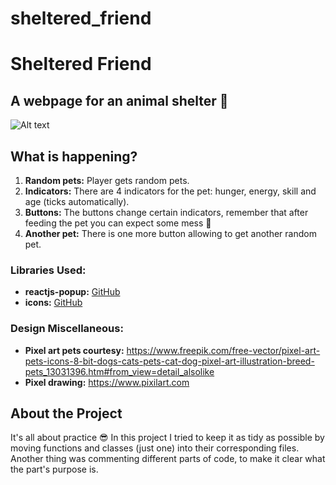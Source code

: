 # sheltered_friend


# Sheltered Friend

## A webpage for an animal shelter 🐣
![Alt text](/Tamagotchi.gif)

## What is happening?

1. **Random pets:** Player gets random pets.
2. **Indicators:** There are 4 indicators for the pet: hunger, energy, skill and age (ticks automatically).
3. **Buttons:** The buttons change certain indicators, remember that after feeding the pet you can expect some mess 🧻
4. **Another pet:** There is one more button allowing to get another random pet.

### Libraries Used:

- **reactjs-popup:** [GitHub](https://github.com/yjose/reactjs-popup)
- **icons:** [GitHub](https://github.com/coreui/coreui-icons-react)

### Design Miscellaneous:

- **Pixel art pets courtesy:** https://www.freepik.com/free-vector/pixel-art-pets-icons-8-bit-dogs-cats-pets-cat-dog-pixel-art-illustration-breed-pets_13031396.htm#from_view=detail_alsolike
- **Pixel drawing:** https://www.pixilart.com

## About the Project

It's all about practice 😎
In this project I tried to keep it as tidy as possible by moving functions and classes (just one) into their corresponding files. Another thing was commenting different parts of code, to make it clear what the part's purpose is.

